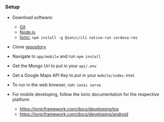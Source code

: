 ### Setup

- Download software:

  - [Git](https://git-scm.com/downloads)
  - [Node.js](https://nodejs.org/en/download/)
  - [Ionic](https://ionicframework.com/docs/intro/cli); `npm install -g @ionic/cli native-run cordova-res`

- Clone [repository](https://github.com/protest-location-pinger/app.git)

- Navigate to `app/mobile` and run `npm install`

- Get the Mongo Uri to put in your `api/.env`

- Get a Google Maps API Key to put in your `mobile/index.html`

- To run in the web browser, run: `ionic serve`

- For mobile developing, follow the Ionic documentation for the respective platform
  - https://ionicframework.com/docs/developing/ios
  - https://ionicframework.com/docs/developing/android
